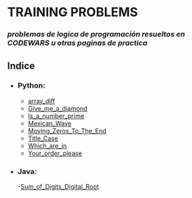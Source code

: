# TRAINING PROBLEMS
###  *problemas de logica de programación resueltos en CODEWARS u otras paginas de practica*

## **Indice**
- ### Python:
    - [array_diff]
    - [Give_me_a_diamond]
    - [Is_a_number_prime]
    - [Mexican_Wave]
    - [Moving_Zeros_To_The_End]
    - [Title_Case]
    - [Which_are_in]
    - [Your_order_please]

- ### Java:
    -[Sum_of_Digits_Digital_Root]





[Sum_of_Digits_Digital_Root]: </Java/Sum_of_Digits_Digital_Root.md>
[array_diff]: </Python/array_diff.ipynb>
[Give_me_a_diamond]: </Python/Give me a diamond.ipynb>
[Is_a_number_prime]: </Python/Is_a_number_prime.ipynb>
[Mexican_Wave]: </Python/Mexican Wave.ipynb>
[Moving_Zeros_To_The_End]: </Python/Moving Zeros To The End.ipynb>
[Title_Case]: </Python/Title Case.ipynb>
[Which_are_in]: </Python/Which are in.ipynb>
[Your_order_please]: </Python/Your order, please.ipynb>
